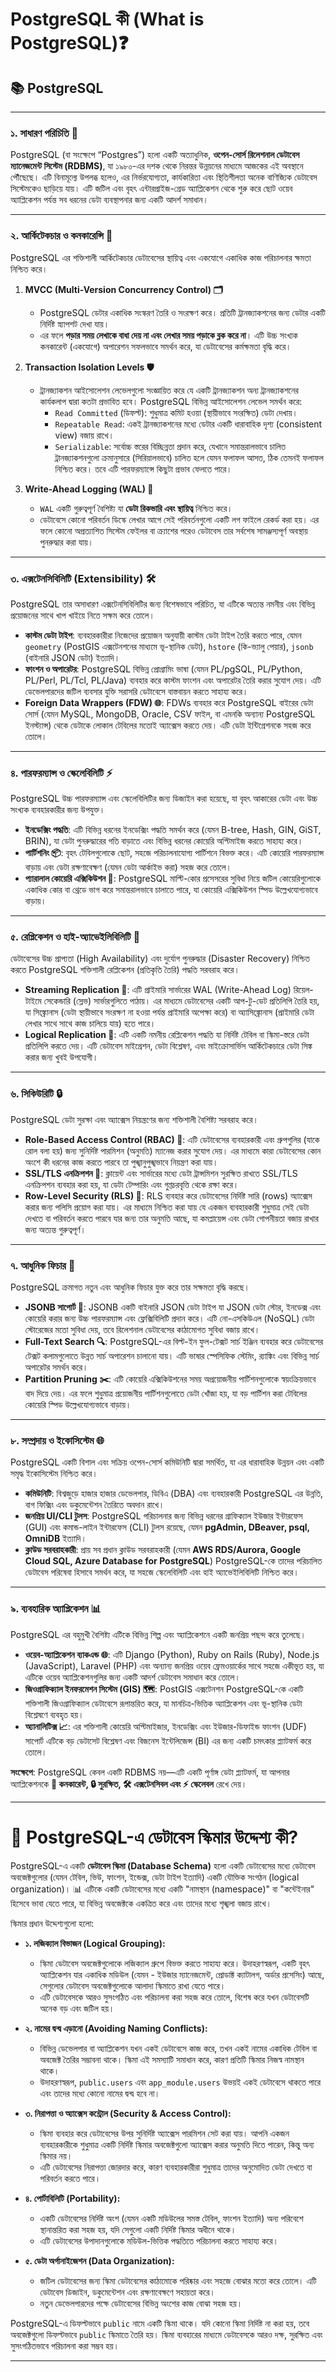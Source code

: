 # PostgreSQL কী (What is PostgreSQL)❓


## 📚 PostgreSQL

---

### ১. সাধারণ পরিচিতি 🚀

PostgreSQL (বা সংক্ষেপে “Postgres”) হলো একটি অত্যাধুনিক, **ওপেন-সোর্স রিলেশনাল ডেটাবেস ম্যানেজমেন্ট সিস্টেম (RDBMS)**, যা ১৯৮০-এর দশক থেকে নিরন্তর উন্নয়নের মাধ্যমে আজকের এই অবস্থানে পৌঁছেছে। এটি বিনামূল্যে উপলব্ধ হলেও, এর নির্ভরযোগ্যতা, কার্যকারিতা এবং স্থিতিশীলতা অনেক বাণিজ্যিক ডেটাবেস সিস্টেমকেও ছাড়িয়ে যায়। এটি জটিল এবং বৃহৎ এন্টারপ্রাইজ-গ্রেড অ্যাপ্লিকেশন থেকে শুরু করে ছোট ওয়েব অ্যাপ্লিকেশন পর্যন্ত সব ধরনের ডেটা ব্যবস্থাপনার জন্য একটি আদর্শ সমাধান।

---

### ২. আর্কিটেকচার ও কনকারেন্সি 🔄

PostgreSQL এর শক্তিশালী আর্কিটেকচার ডেটাবেসের স্থায়িত্ব এবং একযোগে একাধিক কাজ পরিচালনার ক্ষমতা নিশ্চিত করে।

1.  **MVCC (Multi-Version Concurrency Control) 🗂️**
    * PostgreSQL ডেটার একাধিক সংস্করণ তৈরি ও সংরক্ষণ করে। প্রতিটি ট্রানজ্যাকশনের জন্য ডেটার একটি নির্দিষ্ট স্ন্যাপশট দেখা যায়।
    * এর ফলে **পড়ার সময় লেখাকে বাধা দেয় না এবং লেখার সময় পড়াকে ব্লক করে না**। এটি উচ্চ সংখ্যক কনকারেন্ট (একযোগে) অপারেশন সফলভাবে সমর্থন করে, যা ডেটাবেসের কর্মক্ষমতা বৃদ্ধি করে।

2.  **Transaction Isolation Levels 🛡️**
    * ট্রানজ্যাকশন আইসোলেশন লেভেলগুলো সংজ্ঞায়িত করে যে একটি ট্রানজ্যাকশন অন্য ট্রানজ্যাকশনের কার্যকলাপ দ্বারা কতটা প্রভাবিত হবে। PostgreSQL বিভিন্ন আইসোলেশন লেভেল সমর্থন করে:
        * `Read Committed` (ডিফল্ট): শুধুমাত্র কমিট হওয়া (স্থায়ীভাবে সংরক্ষিত) ডেটা দেখায়।
        * `Repeatable Read`: একই ট্রানজ্যাকশনের মধ্যে ডেটার একটি ধারাবাহিক দৃশ্য (consistent view) বজায় রাখে।
        * `Serializable`: সর্বোচ্চ স্তরের বিচ্ছিন্নতা প্রদান করে, যেখানে সমান্তরালভাবে চালিত ট্রানজ্যাকশনগুলো ক্রমানুসারে (সিরিয়ালভাবে) চালিত হলে যেমন ফলাফল আসত, ঠিক তেমনই ফলাফল নিশ্চিত করে। তবে এটি পারফরম্যান্সে কিছুটা প্রভাব ফেলতে পারে।

3.  **Write-Ahead Logging (WAL) 📜**
    * `WAL` একটি গুরুত্বপূর্ণ বৈশিষ্ট্য যা **ডেটা রিকভারি এবং স্থায়িত্ব** নিশ্চিত করে।
    * ডেটাবেসে কোনো পরিবর্তন ডিস্কে লেখার আগে সেই পরিবর্তনগুলো একটি লগ ফাইলে রেকর্ড করা হয়। এর ফলে কোনো অপ্রত্যাশিত সিস্টেম ফেইলর বা ক্র্যাশের পরেও ডেটাবেস তার সর্বশেষ সামঞ্জস্যপূর্ণ অবস্থায় পুনরুদ্ধার করা যায়।

---

### ৩. এক্সটেনসিবিলিটি (Extensibility) 🛠️

PostgreSQL তার অসাধারণ এক্সটেনসিবিলিটির জন্য বিশেষভাবে পরিচিত, যা এটিকে অত্যন্ত নমনীয় এবং বিভিন্ন প্রয়োজনের সাথে খাপ খাইয়ে নিতে সক্ষম করে তোলে।

* **কাস্টম ডেটা টাইপ**: ব্যবহারকারীরা নিজেদের প্রয়োজন অনুযায়ী কাস্টম ডেটা টাইপ তৈরি করতে পারে, যেমন `geometry` (PostGIS এক্সটেনশনের মাধ্যমে ভূ-স্থানিক ডেটা), `hstore` (কি-ভ্যালু পেয়ার), `jsonb` (বাইনারি JSON ডেটা) ইত্যাদি।
* **ফাংশন ও অপারেটর**: PostgreSQL বিভিন্ন প্রোগ্রামিং ভাষা (যেমন PL/pgSQL, PL/Python, PL/Perl, PL/Tcl, PL/Java) ব্যবহার করে কাস্টম ফাংশন এবং অপারেটর তৈরি করার সুযোগ দেয়। এটি ডেভেলপারদের জটিল ব্যবসার যুক্তি সরাসরি ডেটাবেসে বাস্তবায়ন করতে সাহায্য করে।
* **Foreign Data Wrappers (FDW) 🌐**: FDWs ব্যবহার করে PostgreSQL বাইরের ডেটা সোর্স (যেমন MySQL, MongoDB, Oracle, CSV ফাইল, বা এমনকি অন্যান্য PostgreSQL ইনস্ট্যান্স) থেকে ডেটাকে লোকাল টেবিলের মতোই অ্যাক্সেস করতে দেয়। এটি ডেটা ইন্টিগ্রেশনকে সহজ করে তোলে।

---

### ৪. পারফরম্যান্স ও স্কেলেবিলিটি ⚡

PostgreSQL উচ্চ পারফরম্যান্স এবং স্কেলেবিলিটির জন্য ডিজাইন করা হয়েছে, যা বৃহৎ আকারের ডেটা এবং উচ্চ সংখ্যক ব্যবহারকারীর জন্য উপযুক্ত।

* **ইনডেক্সিং পদ্ধতি**: এটি বিভিন্ন ধরনের ইনডেক্সিং পদ্ধতি সমর্থন করে (যেমন B-tree, Hash, GIN, GiST, BRIN), যা ডেটা পুনরুদ্ধারের গতি বাড়াতে এবং বিভিন্ন ধরনের কোয়েরি অপ্টিমাইজ করতে সাহায্য করে।
* **পার্টিশনিং 📦**: বৃহৎ টেবিলগুলোকে ছোট, সহজে পরিচালনাযোগ্য পার্টিশনে বিভক্ত করে। এটি কোয়েরি পারফরম্যান্স বাড়ায় এবং ডেটা রক্ষণাবেক্ষণ (যেমন ডেটা আর্কাইভ করা) সহজ করে তোলে।
* **প্যারালাল কোয়েরি এক্সিকিউশন 🤖**: PostgreSQL মাল্টি-কোর প্রসেসরের সুবিধা নিয়ে জটিল কোয়েরিগুলোকে একাধিক কোর বা থ্রেডে ভাগ করে সমান্তরালভাবে চালাতে পারে, যা কোয়েরি এক্সিকিউশন স্পিড উল্লেখযোগ্যভাবে বাড়ায়।

---

### ৫. রেপ্লিকেশন ও হাই-অ্যাভেইলিবিলিটি 🔗

ডেটাবেসের উচ্চ প্রাপ্যতা (High Availability) এবং দুর্যোগ পুনরুদ্ধার (Disaster Recovery) নিশ্চিত করতে PostgreSQL শক্তিশালী রেপ্লিকেশন (প্রতিকৃতি তৈরি) পদ্ধতি সরবরাহ করে।

* **Streaming Replication 📼**: এটি প্রাইমারি সার্ভারের WAL (Write-Ahead Log) রিয়েল-টাইমে সেকেন্ডারি (স্লেভ) সার্ভারগুলিতে পাঠায়। এর মাধ্যমে ডেটাবেসের একটি আপ-টু-ডেট প্রতিলিপি তৈরি হয়, যা সিঙ্ক্রোনাস (ডেটা স্থায়ীভাবে সংরক্ষণ না হওয়া পর্যন্ত প্রাইমারি অপেক্ষা করে) বা অ্যাসিঙ্ক্রোনাস (প্রাইমারি ডেটা লেখার সাথে সাথে কাজ চালিয়ে যায়) হতে পারে।
* **Logical Replication 📡**: এটি একটি নমনীয় রেপ্লিকেশন পদ্ধতি যা নির্দিষ্ট টেবিল বা স্কিমা-স্তরে ডেটা প্রতিলিপি করতে দেয়। এটি ডেটাবেস মাইগ্রেশন, ডেটা বিশ্লেষণ, এবং মাইক্রোসার্ভিস আর্কিটেকচারে ডেটা সিঙ্ক করার জন্য খুবই উপযোগী।

---

### ৬. সিকিউরিটি 🔒

PostgreSQL ডেটা সুরক্ষা এবং অ্যাক্সেস নিয়ন্ত্রণের জন্য শক্তিশালী বৈশিষ্ট্য সরবরাহ করে।

* **Role-Based Access Control (RBAC) 👥**: এটি ডেটাবেসের ব্যবহারকারী এবং গ্রুপগুলির (যাকে রোল বলা হয়) জন্য সুনির্দিষ্ট পারমিশন (অনুমতি) ম্যানেজ করার সুযোগ দেয়। এর মাধ্যমে কারা ডেটাবেসের কোন অংশে কী ধরনের কাজ করতে পারবে তা পুঙ্খানুপুঙ্খভাবে নিয়ন্ত্রণ করা যায়।
* **SSL/TLS এনক্রিপশন 🔑**: ক্লায়েন্ট এবং সার্ভারের মধ্যে ডেটা ট্রান্সমিশন সুরক্ষিত রাখতে SSL/TLS এনক্রিপশন ব্যবহার করা হয়, যা ডেটা টেম্পারিং এবং গুপ্তচরবৃত্তি থেকে রক্ষা করে।
* **Row-Level Security (RLS) 🚪**: RLS ব্যবহার করে ডেটাবেসের নির্দিষ্ট সারি (rows) অ্যাক্সেস করার জন্য পলিসি প্রয়োগ করা যায়। এর মাধ্যমে নিশ্চিত করা যায় যে একজন ব্যবহারকারী শুধুমাত্র সেই ডেটা দেখতে বা পরিবর্তন করতে পারবে যার জন্য তার অনুমতি আছে, যা কমপ্লায়েন্স এবং ডেটা গোপনীয়তা বজায় রাখার জন্য অত্যন্ত গুরুত্বপূর্ণ।

---

### ৭. আধুনিক ফিচার 🌟

PostgreSQL ক্রমাগত নতুন এবং আধুনিক ফিচার যুক্ত করে তার সক্ষমতা বৃদ্ধি করছে।

* **JSONB সাপোর্ট 📑**: JSONB একটি বাইনারি JSON ডেটা টাইপ যা JSON ডেটা স্টোর, ইনডেক্স এবং কোয়েরি করার জন্য উচ্চ পারফরম্যান্স এবং ফ্লেক্সিবিলিটি প্রদান করে। এটি নো-এসকিউএল (NoSQL) ডেটা স্টোরেজের মতো সুবিধা দেয়, তবে রিলেশনাল ডেটাবেসের কাঠামোগত সুবিধা বজায় রাখে।
* **Full-Text Search 🔍**: PostgreSQL-এর বিল্ট-ইন ফুল-টেক্সট সার্চ ইঞ্জিন ব্যবহার করে ডেটাবেসের টেক্সট কলামগুলোতে উন্নত সার্চ অপারেশন চালানো যায়। এটি ভাষার স্পেসিফিক স্টেমিং, র‌্যাঙ্কিং এবং বিভিন্ন সার্চ অপারেটর সমর্থন করে।
* **Partition Pruning ✂️**: এটি কোয়েরি এক্সিকিউশনের সময় অপ্রয়োজনীয় পার্টিশনগুলোকে স্বয়ংক্রিয়ভাবে বাদ দিয়ে দেয়। এর ফলে শুধুমাত্র প্রয়োজনীয় পার্টিশনগুলোতে ডেটা খোঁজা হয়, যা বড় পার্টিশন করা টেবিলের কোয়েরি স্পিড উল্লেখযোগ্যভাবে বাড়ায়।

---

### ৮. সম্প্রদায় ও ইকোসিস্টেম 🌐

PostgreSQL একটি বিশাল এবং সক্রিয় ওপেন-সোর্স কমিউনিটি দ্বারা সমর্থিত, যা এর ধারাবাহিক উন্নয়ন এবং একটি সমৃদ্ধ ইকোসিস্টেম নিশ্চিত করে।

* **কমিউনিটি**: বিশ্বজুড়ে হাজার হাজার ডেভেলপার, ডিবিএ (DBA) এবং ব্যবহারকারী PostgreSQL এর উন্নতি, বাগ ফিক্সিং এবং ডকুমেন্টেশন তৈরিতে অবদান রাখে।
* **জনপ্রিয় UI/CLI টুলস**: PostgreSQL পরিচালনার জন্য বিভিন্ন ধরনের গ্রাফিক্যাল ইউজার ইন্টারফেস (GUI) এবং কমান্ড-লাইন ইন্টারফেস (CLI) টুলস রয়েছে, যেমন **pgAdmin, DBeaver, psql, OmniDB** ইত্যাদি।
* **ক্লাউড সরবরাহকারী**: প্রায় সব প্রধান ক্লাউড সরবরাহকারী (যেমন **AWS RDS/Aurora, Google Cloud SQL, Azure Database for PostgreSQL**) PostgreSQL-কে তাদের পরিচালিত ডেটাবেস পরিষেবা হিসাবে সমর্থন করে, যা সহজে স্কেলেবিলিটি এবং হাই অ্যাভেইলিবিলিটি নিশ্চিত করে।

---

### ৯. ব্যবহারিক অ্যাপ্লিকেশন 📊

PostgreSQL এর বহুমুখী বৈশিষ্ট্য এটিকে বিভিন্ন শিল্প এবং অ্যাপ্লিকেশনে একটি জনপ্রিয় পছন্দ করে তুলেছে।

* **ওয়েব-অ্যাপ্লিকেশন ব্যাকএন্ড 🌐**: এটি Django (Python), Ruby on Rails (Ruby), Node.js (JavaScript), Laravel (PHP) এবং অন্যান্য জনপ্রিয় ওয়েব ফ্রেমওয়ার্কের সাথে সহজে একীভূত হয়, যা এটিকে ওয়েব অ্যাপ্লিকেশনগুলির জন্য একটি আদর্শ ডেটাবেস সমাধান করে তোলে।
* **জিওগ্রাফিক্যাল ইনফরমেশন সিস্টেম (GIS) 🗺️**: PostGIS এক্সটেনশন PostgreSQL-কে একটি শক্তিশালী জিওগ্রাফিক্যাল ডেটাবেসে রূপান্তরিত করে, যা মানচিত্র-ভিত্তিক অ্যাপ্লিকেশন এবং ভূ-স্থানিক ডেটা বিশ্লেষণে ব্যবহৃত হয়।
* **অ্যানালিটিক্স 📈**: এর শক্তিশালী কোয়েরি অপ্টিমাইজার, ইনডেক্সিং এবং ইউজার-ডিফাইন্ড ফাংশন (UDF) সাপোর্ট এটিকে বড় ডেটাসেট বিশ্লেষণ এবং বিজনেস ইন্টেলিজেন্স (BI) এর জন্য একটি চমৎকার প্ল্যাটফর্ম করে তোলে।


**সংক্ষেপে**: PostgreSQL কেবল একটি RDBMS নয়—এটি একটি পূর্ণাঙ্গ ডেটা প্ল্যাটফর্ম, যা আপনার অ্যাপ্লিকেশনকে **🔄 কনকারেন্ট, 🔒 সুরক্ষিত, 🛠️ এক্সটেনসিবল এবং ⚡ স্কেলেবল** রেখে দেয়।


---

# 📝 PostgreSQL-এ ডেটাবেস স্কিমার উদ্দেশ্য কী?


PostgreSQL-এ একটি **ডেটাবেস স্কিমা (Database Schema)** হলো একটি ডেটাবেসের মধ্যে ডেটাবেস অবজেক্টগুলোর (যেমন টেবিল, ভিউ, ফাংশন, ইন্ডেক্স, ডেটা টাইপ ইত্যাদি) একটি যৌক্তিক সংগঠন (logical organization)। 📊 এটিকে একটি ডেটাবেসের মধ্যে একটি "নামস্থান (namespace)" বা "কন্টেইনার" হিসেবে ভাবা যেতে পারে, যা বিভিন্ন অবজেক্টকে একত্রিত করে এবং তাদের মধ্যে শৃঙ্খলা বজায় রাখে।

স্কিমার প্রধান উদ্দেশ্যগুলো হলো:

* **১. লজিক্যাল বিভাজন (Logical Grouping):**
    * স্কিমা ডেটাবেস অবজেক্টগুলোকে লজিক্যাল গ্রুপে বিভক্ত করতে সাহায্য করে। উদাহরণস্বরূপ, একটি বৃহৎ অ্যাপ্লিকেশন যার একাধিক মডিউল (যেমন - ইউজার ম্যানেজমেন্ট, প্রোডাক্ট ক্যাটালগ, অর্ডার প্রসেসিং) আছে, সেগুলোর ডেটাবেস অবজেক্টগুলোকে আলাদা স্কিমাতে রাখা যেতে পারে।
    * এটি ডেটাবেসকে আরও সুসংগঠিত এবং পরিচালনা করা সহজ করে তোলে, বিশেষ করে যখন ডেটাবেসটি অনেক বড় এবং জটিল হয়।

* **২. নামের দ্বন্দ্ব এড়ানো (Avoiding Naming Conflicts):**
    * বিভিন্ন ডেভেলপার বা অ্যাপ্লিকেশন যখন একই ডেটাবেসে কাজ করে, তখন একই নামের একাধিক টেবিল বা অবজেক্ট তৈরির সম্ভাবনা থাকে। স্কিমা এই সমস্যাটি সমাধান করে, কারণ প্রতিটি স্কিমার নিজস্ব নামস্থান থাকে।
    * উদাহরণস্বরূপ, `public.users` এবং `app_module.users` উভয়ই একই ডেটাবেসে থাকতে পারে এবং তাদের মধ্যে কোনো নামের দ্বন্দ্ব হবে না।

* **৩. নিরাপত্তা ও অ্যাক্সেস কন্ট্রোল (Security & Access Control):**
    * স্কিমা ব্যবহার করে ডেটাবেসের উপর সুনির্দিষ্ট অ্যাক্সেস পারমিশন সেট করা যায়। আপনি একজন ব্যবহারকারীকে শুধুমাত্র একটি নির্দিষ্ট স্কিমার অবজেক্টগুলো অ্যাক্সেস করার অনুমতি দিতে পারেন, কিন্তু অন্য স্কিমার নয়।
    * এটি ডেটাবেসের নিরাপত্তা জোরদার করে, কারণ ব্যবহারকারীরা শুধুমাত্র তাদের অনুমোদিত ডেটা দেখতে বা পরিবর্তন করতে পারে।

* **৪. পোর্টাবিলিটি (Portability):**
    * একটি ডেটাবেসের নির্দিষ্ট অংশ (যেমন একটি মডিউলের সমস্ত টেবিল, ফাংশন ইত্যাদি) অন্য পরিবেশে স্থানান্তরিত করা সহজ হয়, যদি সেগুলো একটি নির্দিষ্ট স্কিমার অধীনে থাকে।
    * এটি ডেটাবেসের উপাদানগুলোকে মডিউল-ভিত্তিক পদ্ধতিতে পরিচালনা করতে সাহায্য করে।

* **৫. ডেটা অর্গানাইজেশন (Data Organization):**
    * জটিল ডেটাবেসের জন্য স্কিমা ডেটাবেসের কাঠামোকে পরিষ্কার এবং সহজে বোঝার মতো করে তোলে। এটি ডেটাবেস ডিজাইন, ডকুমেন্টেশন এবং রক্ষণাবেক্ষণে সহায়তা করে।
    * নতুন ডেভেলপারদের পক্ষে ডেটাবেসের বিভিন্ন অংশের কাজ বোঝা সহজ হয়।

PostgreSQL-এ ডিফল্টভাবে `public` নামে একটি স্কিমা থাকে। যদি কোনো স্কিমা নির্দিষ্ট না করা হয়, তবে অবজেক্টগুলো ডিফল্টভাবে `public` স্কিমাতে তৈরি হয়। স্কিমা ব্যবহারের মাধ্যমে ডেটাবেসকে আরও দক্ষ, সুরক্ষিত এবং সুসংগঠিতভাবে পরিচালনা করা সম্ভব হয়।

---











